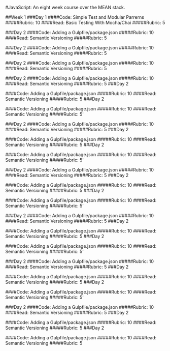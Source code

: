 #JavaScript: An eight week course over the MEAN stack.

##Week 1
###Day 1
####Code: Simple Test and Modular Parrerns
#####Rubric: 10
####Read: Basic Testing With Mocha/Chai
#####Rubric: 5

###Day 2
####Code: Adding a Gulpfile/package.json
#####Rubric: 10
####Read: Semantic Versioning
#####Rubric: 5

###Day 2
####Code: Adding a Gulpfile/package.json
#####Rubric: 10
####Read: Semantic Versioning
#####Rubric: 5

###Day 2
####Code: Adding a Gulpfile/package.json
#####Rubric: 10
####Read: Semantic Versioning
#####Rubric: 5

###Day 2
####Code: Adding a Gulpfile/package.json
#####Rubric: 10
####Read: Semantic Versioning
#####Rubric: 5
###Day 2

####Code: Adding a Gulpfile/package.json
#####Rubric: 10
####Read: Semantic Versioning
#####Rubric: 5
###Day 2

####Code: Adding a Gulpfile/package.json
#####Rubric: 10
####Read: Semantic Versioning
#####Rubric: 5'

###Day 2
####Code: Adding a Gulpfile/package.json
#####Rubric: 10
####Read: Semantic Versioning
#####Rubric: 5
###Day 2

####Code: Adding a Gulpfile/package.json
#####Rubric: 10
####Read: Semantic Versioning
#####Rubric: 5
###Day 2

####Code: Adding a Gulpfile/package.json
#####Rubric: 10
####Read: Semantic Versioning
#####Rubric: 5'

###Day 2
####Code: Adding a Gulpfile/package.json
#####Rubric: 10
####Read: Semantic Versioning
#####Rubric: 5
###Day 2

####Code: Adding a Gulpfile/package.json
#####Rubric: 10
####Read: Semantic Versioning
#####Rubric: 5
###Day 2

####Code: Adding a Gulpfile/package.json
#####Rubric: 10
####Read: Semantic Versioning
#####Rubric: 5'

###Day 2
####Code: Adding a Gulpfile/package.json
#####Rubric: 10
####Read: Semantic Versioning
#####Rubric: 5
###Day 2

####Code: Adding a Gulpfile/package.json
#####Rubric: 10
####Read: Semantic Versioning
#####Rubric: 5
###Day 2

####Code: Adding a Gulpfile/package.json
#####Rubric: 10
####Read: Semantic Versioning
#####Rubric: 5'

###Day 2
####Code: Adding a Gulpfile/package.json
#####Rubric: 10
####Read: Semantic Versioning
#####Rubric: 5
###Day 2

####Code: Adding a Gulpfile/package.json
#####Rubric: 10
####Read: Semantic Versioning
#####Rubric: 5
###Day 2

####Code: Adding a Gulpfile/package.json
#####Rubric: 10
####Read: Semantic Versioning
#####Rubric: 5'

###Day 2
####Code: Adding a Gulpfile/package.json
#####Rubric: 10
####Read: Semantic Versioning
#####Rubric: 5
###Day 2

####Code: Adding a Gulpfile/package.json
#####Rubric: 10
####Read: Semantic Versioning
#####Rubric: 5
###Day 2

####Code: Adding a Gulpfile/package.json
#####Rubric: 10
####Read: Semantic Versioning
#####Rubric: 5
